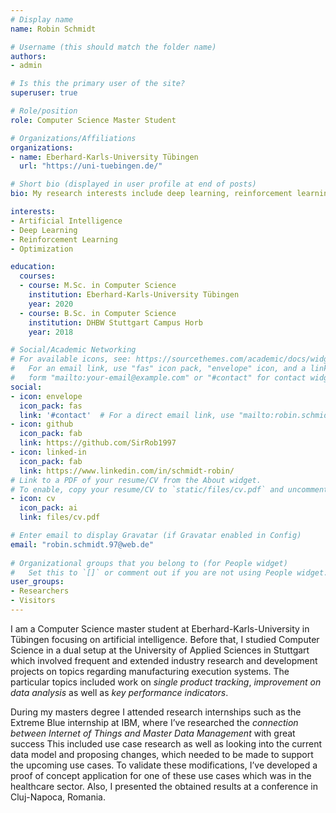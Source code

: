 ```yaml
---
# Display name
name: Robin Schmidt

# Username (this should match the folder name)
authors:
- admin

# Is this the primary user of the site?
superuser: true

# Role/position
role: Computer Science Master Student

# Organizations/Affiliations
organizations:
- name: Eberhard-Karls-University Tübingen
  url: "https://uni-tuebingen.de/"

# Short bio (displayed in user profile at end of posts)
bio: My research interests include deep learning, reinforcement learning and generative models.

interests:
- Artificial Intelligence
- Deep Learning
- Reinforcement Learning
- Optimization

education:
  courses:
  - course: M.Sc. in Computer Science
    institution: Eberhard-Karls-University Tübingen
    year: 2020
  - course: B.Sc. in Computer Science
    institution: DHBW Stuttgart Campus Horb
    year: 2018

# Social/Academic Networking
# For available icons, see: https://sourcethemes.com/academic/docs/widgets/#icons
#   For an email link, use "fas" icon pack, "envelope" icon, and a link in the
#   form "mailto:your-email@example.com" or "#contact" for contact widget.
social:
- icon: envelope
  icon_pack: fas
  link: '#contact'  # For a direct email link, use "mailto:robin.schmidt.97@web.de".
- icon: github
  icon_pack: fab
  link: https://github.com/SirRob1997
- icon: linked-in
  icon_pack: fab
  link: https://www.linkedin.com/in/schmidt-robin/
# Link to a PDF of your resume/CV from the About widget.
# To enable, copy your resume/CV to `static/files/cv.pdf` and uncomment the lines below.  
- icon: cv
  icon_pack: ai
  link: files/cv.pdf

# Enter email to display Gravatar (if Gravatar enabled in Config)
email: "robin.schmidt.97@web.de"
  
# Organizational groups that you belong to (for People widget)
#   Set this to `[]` or comment out if you are not using People widget.  
user_groups:
- Researchers
- Visitors
---
```


I am a Computer Science master student at Eberhard-Karls-University in Tübingen focusing on artificial intelligence. Before that, I studied Computer Science in a dual setup at the University of Applied Sciences in Stuttgart which involved frequent and extended industry research and development projects on topics regarding manufacturing execution systems. The particular topics included work on _single product tracking_, _improvement on data analysis_ as well as _key performance indicators_. 
                                                                                                                                                                                                                                                                                                                          

During my masters degree I attended research internships such as the Extreme Blue internship at IBM, where I’ve researched the _connection between Internet of Things and Master Data Management_ with great success This included use case research as well as looking into the
                                                                                                                                                                                                                   current data model and proposing changes, which needed to be made to support the upcoming use cases. To
                                                                                                                                                                                                                   validate these modifications, I’ve developed a proof of concept application for one of these use cases which
                                                                                                                                                                                                                   was in the healthcare sector. Also, I presented the obtained results at a conference in Cluj-Napoca, Romania.
                                                                 
